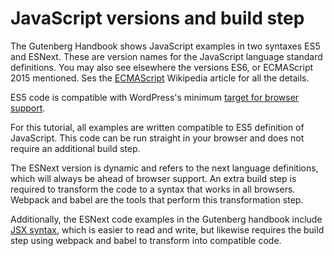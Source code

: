 # JavaScript versions and build step

The Gutenberg Handbook shows JavaScript examples in two syntaxes ES5 and ESNext. These are version names for the JavaScript language standard definitions. You may also see elsewhere the versions ES6, or ECMAScript 2015 mentioned. Ses the [ECMAScript](https://en.wikipedia.org/wiki/ECMAScript) Wikipedia article for all the details.

ES5 code is compatible with WordPress's minimum [target for browser support](https://make.wordpress.org/core/handbook/best-practices/browser-support/).

For this tutorial, all examples are written compatible to ES5 definition of JavaScript. This code can be run straight in your browser and does not require an additional build step.

The ESNext version is dynamic and refers to the next language definitions, which will always be ahead of browser support. An extra build step is required to transform the code to a syntax that works in all browsers. Webpack and babel are the tools that perform this transformation step.

Additionally, the ESNext code examples in the Gutenberg handbook include [JSX syntax](https://reactjs.org/docs/introducing-jsx.html), which is easier to read and write, but likewise requires the build step using webpack and babel to transform into compatible code.

